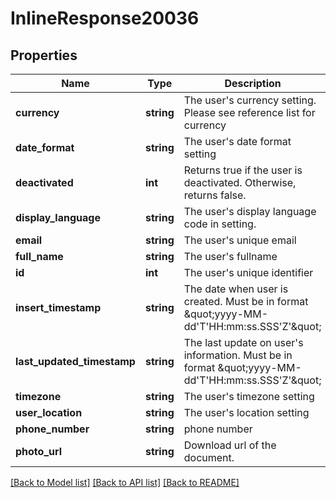 # InlineResponse20036

## Properties
Name | Type | Description | Notes
------------ | ------------- | ------------- | -------------
**currency** | **string** | The user&#x27;s currency setting. Please see reference list for currency | [optional] 
**date_format** | **string** | The user&#x27;s date format setting | [optional] 
**deactivated** | **int** | Returns true if the user is deactivated. Otherwise, returns false. | [optional] 
**display_language** | **string** | The user&#x27;s display language code in setting. | [optional] 
**email** | **string** | The user&#x27;s unique email | [optional] 
**full_name** | **string** | The user&#x27;s fullname | [optional] 
**id** | **int** | The user&#x27;s unique identifier | [optional] 
**insert_timestamp** | **string** | The date when user is created. Must be in format \&quot;yyyy-MM-dd&#x27;T&#x27;HH:mm:ss.SSS&#x27;Z&#x27;\&quot; | [optional] 
**last_updated_timestamp** | **string** | The last update on user&#x27;s information. Must be in format \&quot;yyyy-MM-dd&#x27;T&#x27;HH:mm:ss.SSS&#x27;Z&#x27;\&quot; | [optional] 
**timezone** | **string** | The user&#x27;s timezone setting | [optional] 
**user_location** | **string** | The user&#x27;s location setting | [optional] 
**phone_number** | **string** | phone number | [optional] 
**photo_url** | **string** | Download url of the document. | [optional] 

[[Back to Model list]](../../README.md#documentation-for-models) [[Back to API list]](../../README.md#documentation-for-api-endpoints) [[Back to README]](../../README.md)

